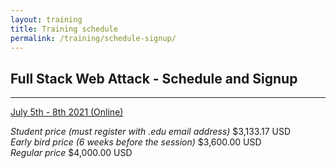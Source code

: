 ```yaml
---
layout: training
title: Training schedule
permalink: /training/schedule-signup/
---
```


## Full Stack Web Attack - Schedule and Signup

---

[July 5th - 8th 2021 (Online)](https://www.eventbrite.com/e/full-stack-web-attack-fswa-training-course-2021-tickets-151870521819)

*Student price (must register with .edu email address)* $3,133.17 USD  
*Early bird price (6 weeks before the session)* $3,600.00 USD  
*Regular price* $4,000.00 USD
